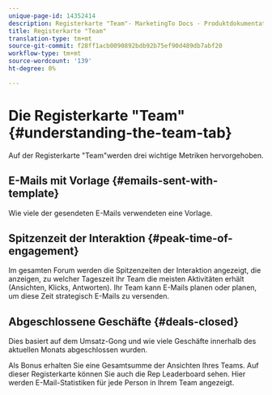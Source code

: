 ```yaml
---
unique-page-id: 14352414
description: Registerkarte "Team"- MarketingTo Docs - Produktdokumentation
title: Registerkarte "Team"
translation-type: tm+mt
source-git-commit: f28ff1acb0090892bdb92b75ef90d489db7abf20
workflow-type: tm+mt
source-wordcount: '139'
ht-degree: 0%

---
```



# Die Registerkarte &quot;Team&quot;{#understanding-the-team-tab}

Auf der Registerkarte &quot;Team&quot;werden drei wichtige Metriken hervorgehoben.

## E-Mails mit Vorlage {#emails-sent-with-template}

Wie viele der gesendeten E-Mails verwendeten eine Vorlage.

## Spitzenzeit der Interaktion {#peak-time-of-engagement}

Im gesamten Forum werden die Spitzenzeiten der Interaktion angezeigt, die anzeigen, zu welcher Tageszeit Ihr Team die meisten Aktivitäten erhält (Ansichten, Klicks, Antworten). Ihr Team kann E-Mails planen oder planen, um diese Zeit strategisch E-Mails zu versenden.

## Abgeschlossene Geschäfte {#deals-closed}

Dies basiert auf dem Umsatz-Gong und wie viele Geschäfte innerhalb des aktuellen Monats abgeschlossen wurden.

Als Bonus erhalten Sie eine Gesamtsumme der Ansichten Ihres Teams. Auf dieser Registerkarte können Sie auch die Rep Leaderboard sehen. Hier werden E-Mail-Statistiken für jede Person in Ihrem Team angezeigt.
